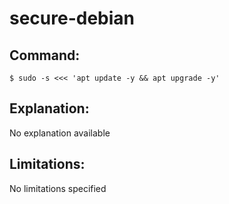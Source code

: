 # secure-debian

## Command:
```
$ sudo -s <<< 'apt update -y && apt upgrade -y'
```

## Explanation:
No explanation available

## Limitations:
No limitations specified

